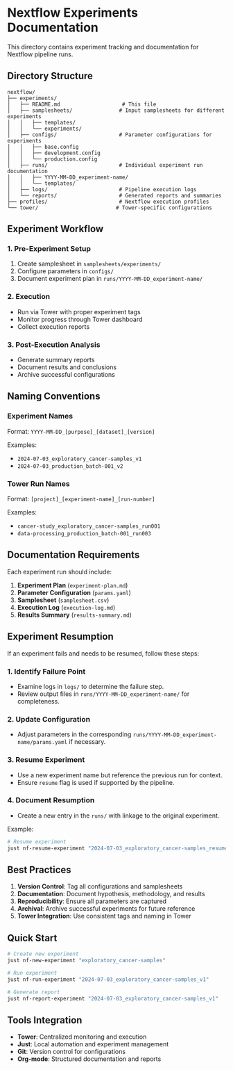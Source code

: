 # Nextflow Experiments Documentation

This directory contains experiment tracking and documentation for Nextflow pipeline runs.

## Directory Structure

```
nextflow/
├── experiments/
│   ├── README.md                    # This file
│   ├── samplesheets/               # Input samplesheets for different experiments
│   │   ├── templates/
│   │   └── experiments/
│   ├── configs/                    # Parameter configurations for experiments
│   │   ├── base.config
│   │   ├── development.config
│   │   └── production.config
│   ├── runs/                       # Individual experiment run documentation
│   │   ├── YYYY-MM-DD_experiment-name/
│   │   └── templates/
│   ├── logs/                       # Pipeline execution logs
│   └── reports/                    # Generated reports and summaries
├── profiles/                       # Nextflow execution profiles
└── tower/                         # Tower-specific configurations
```

## Experiment Workflow

### 1. Pre-Experiment Setup
1. Create samplesheet in `samplesheets/experiments/`
2. Configure parameters in `configs/`
3. Document experiment plan in `runs/YYYY-MM-DD_experiment-name/`

### 2. Execution
- Run via Tower with proper experiment tags
- Monitor progress through Tower dashboard
- Collect execution reports

### 3. Post-Execution Analysis
- Generate summary reports
- Document results and conclusions
- Archive successful configurations

## Naming Conventions

### Experiment Names
Format: `YYYY-MM-DD_[purpose]_[dataset]_[version]`

Examples:
- `2024-07-03_exploratory_cancer-samples_v1`
- `2024-07-03_production_batch-001_v2`

### Tower Run Names
Format: `[project]_[experiment-name]_[run-number]`

Examples:
- `cancer-study_exploratory_cancer-samples_run001`
- `data-processing_production_batch-001_run003`

## Documentation Requirements

Each experiment run should include:
1. **Experiment Plan** (`experiment-plan.md`)
2. **Parameter Configuration** (`params.yaml`)
3. **Samplesheet** (`samplesheet.csv`)
4. **Execution Log** (`execution-log.md`)
5. **Results Summary** (`results-summary.md`)

## Experiment Resumption

If an experiment fails and needs to be resumed, follow these steps:

### 1. Identify Failure Point
- Examine logs in `logs/` to determine the failure step.
- Review output files in `runs/YYYY-MM-DD_experiment-name/` for completeness.

### 2. Update Configuration
- Adjust parameters in the corresponding `runs/YYYY-MM-DD_experiment-name/params.yaml` if necessary.

### 3. Resume Experiment
- Use a new experiment name but reference the previous run for context.
- Ensure `resume` flag is used if supported by the pipeline.

### 4. Document Resumption
- Create a new entry in the `runs/` with linkage to the original experiment.

Example:
```bash
# Resume experiment
just nf-resume-experiment "2024-07-03_exploratory_cancer-samples_resume_v1"
```

## Best Practices

1. **Version Control**: Tag all configurations and samplesheets
2. **Documentation**: Document hypothesis, methodology, and results
3. **Reproducibility**: Ensure all parameters are captured
4. **Archival**: Archive successful experiments for future reference
5. **Tower Integration**: Use consistent tags and naming in Tower

## Quick Start

```bash
# Create new experiment
just nf-new-experiment "exploratory_cancer-samples"

# Run experiment
just nf-run-experiment "2024-07-03_exploratory_cancer-samples_v1"

# Generate report
just nf-report-experiment "2024-07-03_exploratory_cancer-samples_v1"
```

## Tools Integration

- **Tower**: Centralized monitoring and execution
- **Just**: Local automation and experiment management
- **Git**: Version control for configurations
- **Org-mode**: Structured documentation and reports
